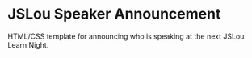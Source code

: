 # JSLou Speaker Announcement


HTML/CSS template for announcing who is speaking at the next JSLou Learn Night.
